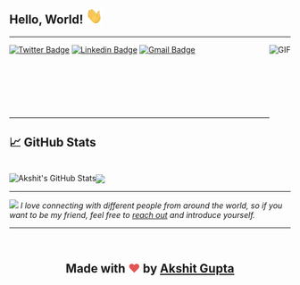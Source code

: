 
<!--
**akshitgupta29/akshitgupta29** is a ✨ _special_ ✨ repository because its `README.md` (this file) appears on your GitHub profile.

Here are some ideas to get you started:

- 🔭 I’m currently working on ...
- 🌱 I’m currently learning ...
- 👯 I’m looking to collaborate on ...
- 🤔 I’m looking for help with ...
- 💬 Ask me about ...
- 📫 How to reach me: ...
- 😄 Pronouns: ...
- ⚡ Fun fact: ...
-->


<h2> Hello, World! <img src="https://raw.githubusercontent.com/akshitgupta29/akshitgupta29/main/wave.gif" width="30px"> </h2>

<hr>

<img align="right" alt="GIF" height="150px"  src="https://media.giphy.com/media/du3J3cXyzhj75IOgvA/giphy.gif" />

[![Twitter Badge](https://img.shields.io/badge/Akshit_Gupta-1ca0f1?style=flat-square&labelColor=1ca0f1&logo=twitter&logoColor=white&link=https://twitter.com/akshit_29)](https://twitter.com/akshit_29) 
[![Linkedin Badge](https://img.shields.io/badge/-_akshitgupta29-blue?style=flat-square&logo=Linkedin&logoColor=white&link=https://www.linkedin.com/in/akshitgupta29/)](https://www.linkedin.com/in/akshitgupta29/) 
[![Gmail Badge](https://img.shields.io/badge/-_akshitgupta29@gmail.com-c14438?style=flat-square&logo=Gmail&logoColor=white&link=mailto:akshitgupta29@gmail.com)](mailto:akshitgupta29@gmail.com)

<br>
<br>
<br>
<br>
<br>


---

## &#x1f4c8; GitHub Stats
<br>

<!-- My GitHub stats with buefy theme ❤️ -->

<a href="https://github.com/akshitgupta29/akshitgupta29">
  <img align="left" src="https://github-readme-stats.vercel.app/api?username=akshitgupta29&show_icons=true&theme=buefy&count_private=true" alt="Akshit's GitHub Stats" />
</a>

<a href="https://github.com/akshitgupta29/akshitgupta29">
  <img align="center" src="https://github-readme-stats.vercel.app/api/top-langs/?username=akshitgupta29&hide=css,html&show_icons=true&theme=buefy" />
</a>


---

<!-- Feel free to reach out and introduce yourself :D-->
<img src="https://media.giphy.com/media/LnQjpWaON8nhr21vNW/giphy.gif" width="60"> <em>I love connecting with different people from around the world, so if you want to be my friend, feel free to <a href="https://twitter.com/akshit_29">reach out</a> and introduce yourself. </em>

<hr>
<br>

<h2 align="center"> <b>Made with <span style="color: #e25555;">&hearts;</span> by <a href="https://github.com/akshitgupta29"> Akshit Gupta </a> </h2>
